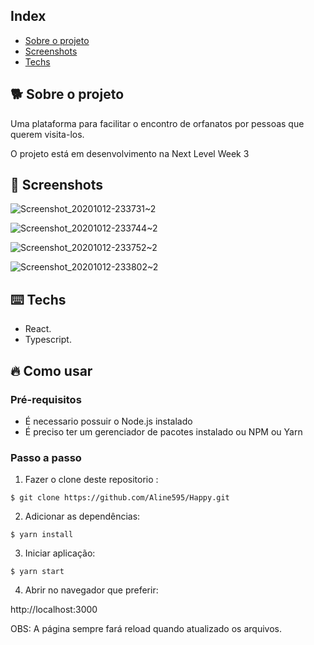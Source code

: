 
## Index

- [Sobre o projeto](#-sobre-o-projeto)
- [Screenshots](#-screenshots)
- [Techs](#-techs)




## 🐕 Sobre o projeto

Uma plataforma para facilitar o encontro de orfanatos por pessoas que querem visita-los.

O projeto está em desenvolvimento na Next Level Week 3


## 📸 Screenshots

![Screenshot_20201012-233731~2](https://user-images.githubusercontent.com/56769013/95809110-5d295a00-0ce4-11eb-83ce-9eb4c80729f4.png)
  
![Screenshot_20201012-233744~2](https://user-images.githubusercontent.com/56769013/95809147-7f22dc80-0ce4-11eb-83f5-4f519df1e33b.png)
  
![Screenshot_20201012-233752~2](https://user-images.githubusercontent.com/56769013/95809263-c1e4b480-0ce4-11eb-978a-807aae53af48.png)
  
![Screenshot_20201012-233802~2](https://user-images.githubusercontent.com/56769013/95809269-c5783b80-0ce4-11eb-91fd-851a2c37fe56.png)

## ⌨️ Techs

- React.  
- Typescript.  

## :fire: Como usar

### Pré-requisitos
  - É necessario possuir o Node.js instalado
  - É preciso ter um gerenciador de pacotes instalado ou NPM ou Yarn
 
### Passo a passo

1. Fazer o clone deste repositorio :
````
$ git clone https://github.com/Aline595/Happy.git
````

2. Adicionar as dependências:
````
$ yarn install
````
3. Iniciar aplicação:
````
$ yarn start
````

4. Abrir no navegador que preferir:

 http://localhost:3000  

OBS: A página sempre fará reload quando atualizado os arquivos.<br />


